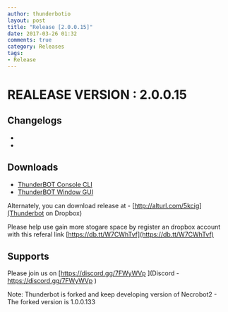 ```yaml
---
author: thunderbotio
layout: post
title: "Release [2.0.0.15]"
date: 2017-03-26 01:32
comments: true
category: Releases
tags:
- Release
---
```


# REALEASE VERSION : 2.0.0.15

## Changelogs
- 
- 

## Downloads
- [ThunderBOT Console CLI](/releases/2.0.0.15/ThunderBOT.CLI.zip)
- [ThunderBOT Window GUI](/releases/2.0.0.15/ThunderBOT.Win.zip)

Alternately, you can download release at - [http://alturl.com/5kcig](Thunderbot on Dropbox)

Please help use gain more stogare space by register an dropbox account with this referal link [https://db.tt/W7CWhTvf](https://db.tt/W7CWhTvf)

## Supports

Please join us on [https://discord.gg/7FWyWVp ](Discord - https://discord.gg/7FWyWVp )

Note: Thunderbot is forked and keep developing version of Necrobot2 - The forked version is 1.0.0.133
